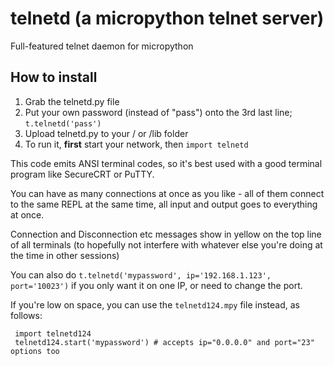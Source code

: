 # telnetd  (a micropython telnet server)

Full-featured telnet daemon for micropython

## How to install

1. Grab the telnetd.py file
2. Put your own password (instead of "pass") onto the 3rd last line;   `t.telnetd('pass')`
3. Upload telnetd.py to your / or /lib folder
4. To run it, **first** start your network, then `import telnetd`

This code emits ANSI terminal codes, so it's best used with a good terminal program like SecureCRT or PuTTY.

You can have as many connections at once as you like - all of them connect to the same REPL at the same time, all input and output goes to everything at once.

Connection and Disconnection etc messages show in yellow on the top line of all terminals (to hopefully not interfere with whatever else you're doing at the time in other sessions)

You can also do `t.telnetd('mypassword', ip='192.168.1.123', port='10023')` if you only want it on one IP, or need to change the port.

If you're low on space, you can use the `telnetd124.mpy` file instead, as follows:

     import telnetd124
     telnetd124.start('mypassword') # accepts ip="0.0.0.0" and port="23" options too
